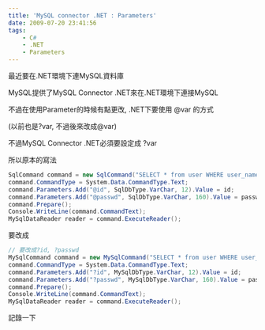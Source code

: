 ```yaml
---
title: 'MySQL connector .NET : Parameters'
date: 2009-07-20 23:41:56
tags: 
    - C#
    - .NET
    - Parameters
---
```


最近要在.NET環境下連MySQL資料庫

MySQL提供了MySQL Connector .NET來在.NET環境下連接MySQL

<!-- more -->

不過在使用Parameter的時候有點更改, .NET下要使用 @var 的方式

(以前也是?var, 不過後來改成@var)

不過MySQL Connector .NET必須要設定成 ?var

所以原本的寫法

```csharp
SqlCommand command = new SqlCommand("SELECT * from user WHERE user_name = @id AND user_passwd = @passwd", conn);
command.CommandType = System.Data.CommandType.Text;
command.Parameters.Add("@id", SqlDbType.VarChar, 12).Value = id;
command.Parameters.Add("@passwd", SqlDbType.VarChar, 160).Value = passwd;
command.Prepare();
Console.WriteLine(command.CommandText);
MySqlDataReader reader = command.ExecuteReader();
```

要改成

```csharp
// 要改成?id, ?passwd 
MySqlCommand command = new MySqlCommand("SELECT * from user WHERE user_name = ?id AND user_passwd = ?passwd", conn);
command.CommandType = System.Data.CommandType.Text;
command.Parameters.Add("?id", MySqlDbType.VarChar, 12).Value = id;
command.Parameters.Add("?passwd", MySqlDbType.VarChar, 160).Value = passwd;
command.Prepare();
Console.WriteLine(command.CommandText);
MySqlDataReader reader = command.ExecuteReader();
```

記錄一下